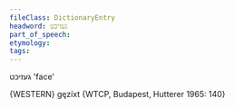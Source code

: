 ```yaml
---
fileClass: DictionaryEntry
headword: געזיכט
part_of_speech: 
etymology: 
tags: 
---
```

געזיכט
'face'

{WESTERN}
gęzíxt {WTCP, Budapest, Hutterer 1965: 140}
